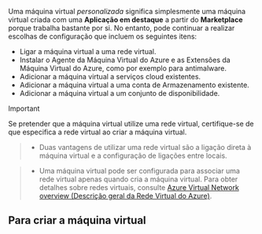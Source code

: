 

Uma máquina virtual *personalizada* significa simplesmente uma máquina virtual criada com uma **Aplicação em destaque** a partir do **Marketplace** porque trabalha bastante por si. No entanto, pode continuar a realizar escolhas de configuração que incluem os seguintes itens:

* Ligar a máquina virtual a uma rede virtual.
* Instalar o Agente da Máquina Virtual do Azure e as Extensões da Máquina Virtual do Azure, como por exemplo para antimalware.
* Adicionar a máquina virtual a serviços cloud existentes.
* Adicionar a máquina virtual a uma conta de Armazenamento existente.
* Adicionar a máquina virtual a um conjunto de disponibilidade.

<!--
> [!IMPORTANT]
> If you want your virtual machine to use a virtual network so you can connect to it directly by host name or set up cross-premises connections, make sure that you specify the virtual network when you create the virtual machine. A virtual machine can be configured to join a virtual network only when you create the virtual machine. For details on virtual networks, see [Azure Virtual Network overview](../articles/virtual-network/virtual-networks-overview.md).
>
>
 -->

> [!IMPORTANT]
> Se pretender que a máquina virtual utilize uma rede virtual, certifique-se de que especifica a rede virtual ao criar a máquina virtual.

> * Duas vantagens de utilizar uma rede virtual são a ligação direta à máquina virtual e a configuração de ligações entre locais.

> * Uma máquina virtual pode ser configurada para associar uma rede virtual apenas quando cria a máquina virtual. Para obter detalhes sobre redes virtuais, consulte [Azure Virtual Network overview (Descrição geral da Rede Virtual do Azure)](../articles/virtual-network/virtual-networks-overview.md).
>
>

## <a name="to-create-the-virtual-machine"></a>Para criar a máquina virtual


<!--HONumber=Feb17_HO3-->


